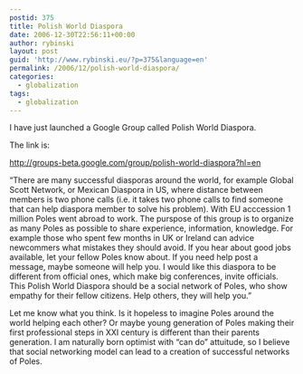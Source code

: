 ```yaml
---
postid: 375
title: Polish World Diaspora
date: 2006-12-30T22:56:11+00:00
author: rybinski
layout: post
guid: 'http://www.rybinski.eu/?p=375&language=en'
permalink: /2006/12/polish-world-diaspora/
categories:
  - globalization
tags:
  - globalization
---
```

I have just launched a Google Group called Polish World Diaspora.

The link is:

<http://groups-beta.google.com/group/polish-world-diaspora?hl=en>

“There are many successful diasporas around the world, for example Global Scott Network, or Mexican Diaspora in US, where distance between members is two phone calls (i.e. it takes two phone calls to find someone that can help diaspora member to solve his problem). With EU acccession 1 million Poles went abroad to work. The purspose of this group is to organize as many Poles as possible to share experience, information, knowledge. For example those who spent few months in UK or Ireland can advice newcommers what mistakes they should avoid. If you hear about good jobs available, let your fellow Poles know about. If you need help post a message, maybe someone will help you. I would like this diaspora to be different from official ones, which make big conferences, invite officials. This Polish World Diaspora should be a social network of Poles, who show empathy for their fellow citizens. Help others, they will help you.”

Let me know what you think. Is it hopeless to imagine Poles around the world helping each other? Or maybe young generation of Poles making their first professional steps in XXI century is different than their parents generation. I am naturally born optimist with “can do” attuitude, so I believe that social networking model can lead to a creation of successful networks of Poles.
